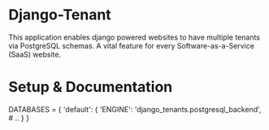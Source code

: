 # Django-Tenant


This application enables django powered websites to have multiple tenants via PostgreSQL schemas. A vital feature for every Software-as-a-Service (SaaS) website.


# Setup & Documentation
DATABASES = {
    'default': {
        'ENGINE': 'django_tenants.postgresql_backend',
        # ..
    }
} 
